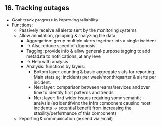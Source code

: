 ## 16. Tracking outages
- Goal: track progress in improving reliability
- Functions:
  - Passively receive all alerts sent by the monitoring systems
  - Allow annotation, grouping & analyzing the data:
    - Aggregation: group multiple alerts together into a single incident
    - -> Also reduce speed of diagnosis
    - Tagging: provide info & allow general-purpose tagging to add metadata to notifications, at any level
    - -> Help with analysis
    - Analysis: functions by layers:
      - Bottom layer: counting & basic aggregate stats for reporting.
      Main stats eg: incidents per week/month/quarter & alerts per incident.
      - Next layer: comparison between teams/services and over time to identify first patterns and trends
      - Next layer: find wider issues requiring some semantic analysis
      (eg identifying the infra component causing most incidents
      -> potential benefit from increasing the stability/performance of this component)
  - Reporting & communication (ie send via email)